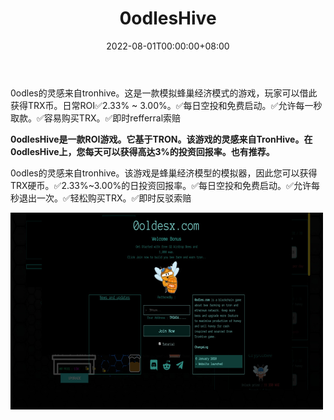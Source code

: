 ﻿---
title: "0odlesHive"
description: "0odles的灵感来自tronhive。这个游戏是一个simu"
date: 2022-08-01T00:00:00+08:00
lastmod: 2022-08-01T00:00:00+08:00
draft: false
authors: ["whq985"]
featuredImage: "0odleshive.png"
tags: ["High risk","0odlesHive"]
categories: ["nfts"]
nfts: ["High risk"]
blockchain: "TRON"
website: "https://dappradar.com/deeplink/2848"
twitter: "https://twitter.com/dapp_com"
discord: ""
telegram: ""
github: "https://www.youtube.com/dappcom"
youtube: ""
twitch: ""
facebook: ""
instagram: ""
reddit: ""
medium: ""
steam: ""
gitbook: ""
googleplay: ""
appstore: ""
status: "Live"
weight: 
lightgallery: true
toc: true
pinned: false
recommend: false
recommend1: false
---
0odles的灵感来自tronhive。这是一款模拟蜂巢经济模式的游戏，玩家可以借此获得TRX币。日常ROI✅2.33% ~ 3.00%。✅每日空投和免费启动。✅允许每一秒取款。✅容易购买TRX。✅即时refferral索赔

**0odlesHive是一款ROI游戏。它基于TRON。该游戏的灵感来自TronHive。在0odlesHive上，您每天可以获得高达3%的投资回报率。也有推荐。**

0odles的灵感来自tronhive。该游戏是蜂巢经济模型的模拟器，因此您可以获得TRX硬币。✅2.33%~3.00%的日投资回报率。✅每日空投和免费启动。✅允许每秒退出一次。✅轻松购买TRX。✅即时反驳索赔

![1](1.png)
